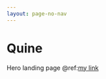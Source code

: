 ```yaml
---
layout: page-no-nav
---
```


# Quine

Hero landing page @ref:[my link](components/standing_query_outputs.md#run-cypher-query)
